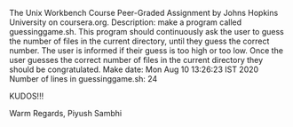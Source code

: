 The Unix Workbench Course Peer-Graded Assignment
by Johns Hopkins University on coursera.org.
Description: make a program called guessinggame.sh. This program should continuously ask the user to guess the number of files in the current directory, until they guess the correct number. The user is informed if their guess is too high or too low. Once the user guesses the correct number of files in the current directory they should be congratulated.
Make date: Mon Aug 10 13:26:23 IST 2020
Number of lines in guessinggame.sh: 24

KUDOS!!!

Warm Regards,
Piyush Sambhi
